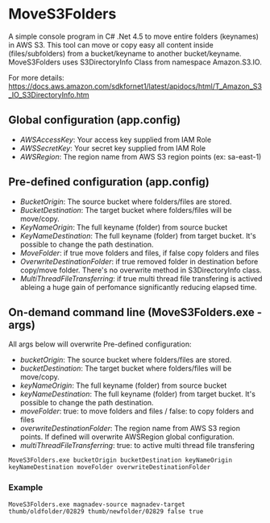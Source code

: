 # MoveS3Folders
A simple console program in C# .Net 4.5 to move entire folders (keynames) in AWS S3.
This tool can move or copy easy all content inside (files/subfolders) from a bucket/keyname to another bucket/keyname.
MoveS3Folders uses S3DirectoryInfo Class from namespace Amazon.S3.IO. 

For more details: https://docs.aws.amazon.com/sdkfornet1/latest/apidocs/html/T_Amazon_S3_IO_S3DirectoryInfo.htm

## Global configuration (app.config)
- _AWSAccessKey_:  Your access key supplied from IAM Role
- _AWSSecretKey_:  Your secret key supplied from IAM Role
- _AWSRegion_:  The region name from AWS S3 region points (ex: sa-east-1)
    
## Pre-defined configuration (app.config)
- _BucketOrigin_:  The source bucket where folders/files are stored.
- _BucketDestination_: The target bucket where folders/files will be move/copy.
- _KeyNameOrigin_:  The full keyname (folder) from source bucket
- _KeyNameDestination_: The full keyname (folder) from target bucket.  It's possible to change the path destination.
- _MoveFolder_:  if true move folders and files, if false copy folders and files
- _OverwriteDestinationFolder_: if true removed folder in destination before copy/move folder. There's no overwrite method in S3DirectoryInfo class.
- _MultiThreadFileTransferring_: if true multi thread file transfering is actived ableing a huge gain of perfomance significantly reducing elapsed time.
    
## On-demand command line (MoveS3Folders.exe -args)
All args below will overwrite Pre-defined configuration:
- _bucketOrigin_:  The source bucket where folders/files are stored.
- _bucketDestination_: The target bucket where folders/files will be move/copy.
- _keyNameOrigin_:  The full keyname (folder) from source bucket
- _keyNameDestination_: The full keyname (folder) from target bucket.  It's possible to change the path destination.
- _moveFolder_:  true:  to move folders and files / false: to copy folders and files
- _overwriteDestinationFolder_: The region name from AWS S3 region points. If defined will overwrite AWSRegion global configuration.
- _multiThreadFileTransferring_: true: to active multi thread file transfering  
    
```MoveS3Folders.exe bucketOrigin bucketDestination keyNameOrigin keyNameDestination moveFolder overwriteDestinationFolder```

### Example
```MoveS3Folders.exe magnadev-source magnadev-target thumb/oldfolder/02829 thumb/newfolder/02829 false true```
 
